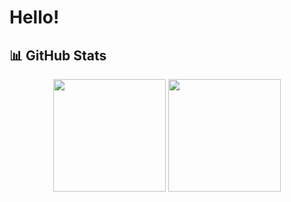 # Hello!

## 📊 GitHub Stats

<div align="center">
  <img height="180em" src="https://github-readme-stats.vercel.app/api?username=anandyadavcl&show_icons=true&theme=tokyonight&include_all_commits=true&count_private=true"/>
  <img height="180em" src="https://github-readme-stats.vercel.app/api/top-langs/?username=anandyadavcl&layout=compact&theme=tokyonight&include_all_commits=true&count_private=true"/>
</div>
